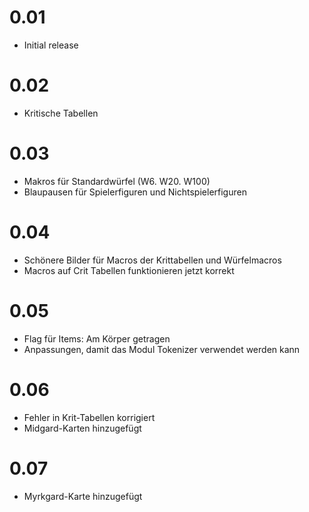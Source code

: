 # 0.01
- Initial release
# 0.02
- Kritische Tabellen
# 0.03
- Makros für Standardwürfel (W6. W20. W100)
- Blaupausen für Spielerfiguren und Nichtspielerfiguren
# 0.04
- Schönere Bilder für Macros der Krittabellen und Würfelmacros
- Macros auf Crit Tabellen funktionieren jetzt korrekt
# 0.05
- Flag für Items: Am Körper getragen
- Anpassungen, damit das Modul Tokenizer verwendet werden kann
# 0.06
- Fehler in Krit-Tabellen korrigiert
- Midgard-Karten hinzugefügt
# 0.07
- Myrkgard-Karte hinzugefügt